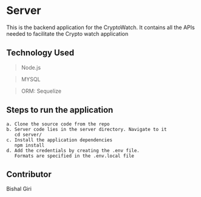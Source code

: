 # Server

This is the backend application for the CryptoWatch. It contains all the APIs needed to facilitate the Crypto watch application

## Technology Used

> Node.js

> MYSQL

> ORM: Sequelize


## Steps to run the application

```
a. Clone the source code from the repo
b. Server code lies in the server directory. Navigate to it
   cd server/
c. Install the application dependencies
   npm install
d. Add the credentials by creating the .env file. 
   Formats are specified in the .env.local file
```

## Contributor

Bishal Giri